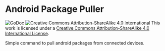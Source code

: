 Android Package Puller
======================

[![GoDoc](https://godoc.org/github.com/slightfoot/android-package-puller/web?status.svg)](https://godoc.org/github.com/slightfoot/android-package-puller) [![Creative Commons Attribution-ShareAlike 4.0 International](https://i.creativecommons.org/l/by-sa/4.0/80x15.png)](http://creativecommons.org/licenses/by-sa/4.0/)
This work is licensed under a <a rel="license" href="http://creativecommons.org/licenses/by-sa/4.0/">Creative Commons Attribution-ShareAlike 4.0 International License</a>.

Simple command to pull android packages from connected devices.
